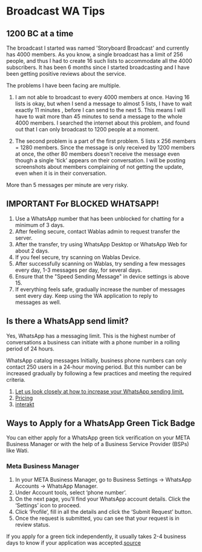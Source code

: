 # Broadcast WA Tips

## 1200 BC at a time
The broadcast I started was named 'Storyboard Broadcast' and currently has 4000 members. As you know, a single broadcast has a limit of 256 people, and thus I had to create 16 such lists to accommodate all the 4000 subscribers. It has been 6 months since I started broadcasting and I have been getting positive reviews about the service.

The problems I have been facing are multiple.

1. I am not able to broadcast to every 4000 members at once. Having 16 lists is okay, but when I send a message to almost 5 lists, I have to wait exactly 11 minutes , before I can send to the next 5. This means I will have to wait more than 45 minutes to send a message to the whole 4000 members. I searched the internet about this problem, and found out that I can only broadcast to 1200 people at a moment. 

2. The second problem is a part of the first problem. 5 lists x 256 members = 1280 members. Since the message is only received by 1200 members at once, the other 80 members doesn't receive the message even though a single 'tick' appears on their conversation. I will be posting screenshots about members complaining of not getting the update, even when it is in their conversation.

More than 5 messages per minute are very risky.

## IMPORTANT For BLOCKED WHATSAPP!

1. Use a WhatsApp number that has been unblocked for chatting for a minimum of 3 days.
2. After feeling secure, contact Wablas admin to request transfer the server.
3. After the transfer, try using WhatsApp Desktop or WhatsApp Web for about 2 days.
4. If you feel secure, try scanning on Wablas Device.
5. After successfully scanning on Wablas, try sending a few messages every day, 1-3 messages per day, for several days.
6. Ensure that the "Speed Sending Message" in device settings is above 15.
7. If everything feels safe, gradually increase the number of messages sent every day. Keep using the WA application to reply to messages as well.

## Is there a WhatsApp send limit?
Yes, WhatsApp has a messaging limit. This is the highest number of conversations a business can initiate with a phone number in a rolling period of 24 hours.

WhatsApp catalog messages
Initially, business phone numbers can only contact 250 users in a 24-hour moving period. But this number can be increased gradually by following a few practices and meeting the required criteria.

1. [Let us look closely at how to increase your WhatsApp sending limit.](https://developers.facebook.com/docs/whatsapp/messaging-limits/)  
2. [Pricing](https://developers.facebook.com/docs/whatsapp/pricing)
3. [interakt](https://www.interakt.shop/blog/increase-whatsapp-messaging-sending-limit/#:~:text=Initially%2C%20business%20phone%20numbers%20can,increase%20your%20WhatsApp%20sending%20limit.)

## Ways to Apply for a WhatsApp Green Tick Badge
You can either apply for a WhatsApp green tick verification on your META Business Manager or with the help of a Business Service Provider (BSPs) like Wati.

### Meta Business Manager
1. In your META Business Manager, go to Business Settings -> WhatsApp Accounts -> WhatsApp Manager.
2. Under Account tools, select ‘phone number’.
3. On the next page, you’ll find your WhatsApp account details. Click the ‘Settings’ icon to proceed.
4. Click ‘Profile’, fill in all the details and click the ‘Submit Request’ button.
5. Once the request is submitted, you can see that your request is in review status.

If you apply for a green tick independently, it usually takes 2-4 business days to know if your application was accepted.[source](https://www.wati.io/blog/whatsapp-green-tick-verification/)
